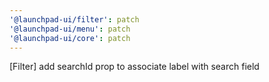 ```yaml
---
'@launchpad-ui/filter': patch
'@launchpad-ui/menu': patch
'@launchpad-ui/core': patch
---
```


[Filter] add searchId prop to associate label with search field
